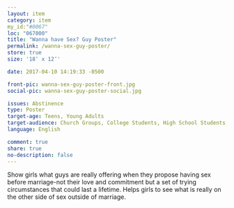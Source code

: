 ```yaml
---
layout: item
category: item
my_id:"#0067"
loc: "067000"
title: "Wanna have Sex? Guy Poster"
permalink: /wanna-sex-guy-poster/
store: true
size: '18″ x 12″'

date: 2017-04-10 14:19:33 -0500

front-pic: wanna-sex-guy-poster-front.jpg
social-pic: wanna-sex-guy-poster-social.jpg

issues: Abstinence
type: Poster
target-age: Teens, Young Adults
target-audience: Church Groups, College Students, High School Students, Youth Group
language: English

comment: true
share: true
no-description: false
---
```

Show girls what guys are really offering when they propose having sex before marriage-not their love and commitment but a set of trying circumstances that could last a lifetime. Helps girls to see what is really on the other side of sex outside of marriage.